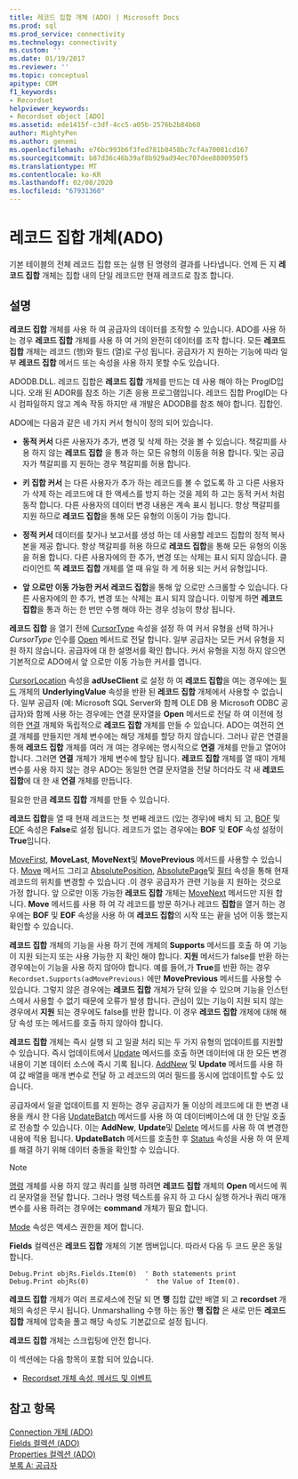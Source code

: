 ```yaml
---
title: 레코드 집합 개체 (ADO) | Microsoft Docs
ms.prod: sql
ms.prod_service: connectivity
ms.technology: connectivity
ms.custom: ''
ms.date: 01/19/2017
ms.reviewer: ''
ms.topic: conceptual
apitype: COM
f1_keywords:
- Recordset
helpviewer_keywords:
- Recordset object [ADO]
ms.assetid: ede1415f-c3df-4cc5-a05b-2576b2b84b60
author: MightyPen
ms.author: genemi
ms.openlocfilehash: e76bc993b6f3fed781b8458bc7cf4a70081cd167
ms.sourcegitcommit: b87d36c46b39af8b929ad94ec707dee8800950f5
ms.translationtype: MT
ms.contentlocale: ko-KR
ms.lasthandoff: 02/08/2020
ms.locfileid: "67931360"
---
```

# <a name="recordset-object-ado"></a>레코드 집합 개체(ADO)
기본 테이블의 전체 레코드 집합 또는 실행 된 명령의 결과를 나타냅니다. 언제 든 지 **레코드 집합** 개체는 집합 내의 단일 레코드만 현재 레코드로 참조 합니다.  
  
## <a name="remarks"></a>설명  
 **레코드 집합** 개체를 사용 하 여 공급자의 데이터를 조작할 수 있습니다. ADO를 사용 하는 경우 **레코드 집합** 개체를 사용 하 여 거의 완전히 데이터를 조작 합니다. 모든 **레코드 집합** 개체는 레코드 (행)와 필드 (열)로 구성 됩니다. 공급자가 지 원하는 기능에 따라 일부 **레코드 집합** 메서드 또는 속성을 사용 하지 못할 수도 있습니다.  
  
 ADODB.DLL. 레코드 집합은 **레코드 집합** 개체를 만드는 데 사용 해야 하는 ProgID입니다. 오래 된 ADOR를 참조 하는 기존 응용 프로그램입니다. 레코드 집합 ProgID는 다시 컴파일하지 않고 계속 작동 하지만 새 개발은 ADODB를 참조 해야 합니다. 집합인.  
  
 ADO에는 다음과 같은 네 가지 커서 형식이 정의 되어 있습니다.  
  
-   **동적 커서** 다른 사용자가 추가, 변경 및 삭제 하는 것을 볼 수 있습니다. 책갈피를 사용 하지 않는 **레코드 집합** 을 통과 하는 모든 유형의 이동을 허용 합니다. 및는 공급자가 책갈피를 지 원하는 경우 책갈피를 허용 합니다.  
  
-   **키 집합 커서** 는 다른 사용자가 추가 하는 레코드를 볼 수 없도록 하 고 다른 사용자가 삭제 하는 레코드에 대 한 액세스를 방지 하는 것을 제외 하 고는 동적 커서 처럼 동작 합니다. 다른 사용자의 데이터 변경 내용은 계속 표시 됩니다. 항상 책갈피를 지원 하므로 **레코드 집합**을 통해 모든 유형의 이동이 가능 합니다.  
  
-   **정적 커서** 데이터를 찾거나 보고서를 생성 하는 데 사용할 레코드 집합의 정적 복사본을 제공 합니다. 항상 책갈피를 허용 하므로 **레코드 집합**을 통해 모든 유형의 이동을 허용 합니다. 다른 사용자에의 한 추가, 변경 또는 삭제는 표시 되지 않습니다. 클라이언트 쪽 **레코드 집합** 개체를 열 때 유일 하 게 허용 되는 커서 유형입니다.  
  
-   **앞 으로만 이동 가능한 커서** **레코드 집합**을 통해 앞 으로만 스크롤할 수 있습니다. 다른 사용자에의 한 추가, 변경 또는 삭제는 표시 되지 않습니다. 이렇게 하면 **레코드 집합**을 통과 하는 한 번만 수행 해야 하는 경우 성능이 향상 됩니다.  
  
 **레코드 집합** 을 열기 전에 [CursorType](../../../ado/reference/ado-api/cursortype-property-ado.md) 속성을 설정 하 여 커서 유형을 선택 하거나 *CursorType* 인수를 [Open](../../../ado/reference/ado-api/open-method-ado-recordset.md) 메서드로 전달 합니다. 일부 공급자는 모든 커서 유형을 지원 하지 않습니다. 공급자에 대 한 설명서를 확인 합니다. 커서 유형을 지정 하지 않으면 기본적으로 ADO에서 앞 으로만 이동 가능한 커서를 엽니다.  
  
 [CursorLocation](../../../ado/reference/ado-api/cursorlocation-property-ado.md) 속성을 **adUseClient** 로 설정 하 여 **레코드 집합**을 여는 경우에는 [필드](../../../ado/reference/ado-api/field-object.md) 개체의 **UnderlyingValue** 속성을 반환 된 **레코드 집합** 개체에서 사용할 수 없습니다. 일부 공급자 (예: Microsoft SQL Server와 함께 OLE DB 용 Microsoft ODBC 공급자)와 함께 사용 하는 경우에는 연결 문자열을 **Open** 메서드로 전달 하 여 이전에 정의한 [연결](../../../ado/reference/ado-api/connection-object-ado.md) 개체와 독립적으로 **레코드 집합** 개체를 만들 수 있습니다. ADO는 여전히 [연결](../../../ado/reference/ado-api/connection-object-ado.md) 개체를 만들지만 개체 변수에는 해당 개체를 할당 하지 않습니다. 그러나 같은 연결을 통해 **레코드 집합** 개체를 여러 개 여는 경우에는 명시적으로 **연결** 개체를 만들고 열어야 합니다. 그러면 **연결** 개체가 개체 변수에 할당 됩니다. **레코드 집합** 개체를 열 때이 개체 변수를 사용 하지 않는 경우 ADO는 동일한 연결 문자열을 전달 하더라도 각 새 **레코드 집합**에 대 한 새 **연결** 개체를 만듭니다.  
  
 필요한 만큼 **레코드 집합** 개체를 만들 수 있습니다.  
  
 **레코드 집합**을 열 때 현재 레코드는 첫 번째 레코드 (있는 경우)에 배치 되 고, [BOF](../../../ado/reference/ado-api/bof-eof-properties-ado.md) 및 [EOF](../../../ado/reference/ado-api/bof-eof-properties-ado.md) 속성은 **False**로 설정 됩니다. 레코드가 없는 경우에는 **BOF** 및 **EOF** 속성 설정이 **True**입니다.  
  
 [MoveFirst](../../../ado/reference/ado-api/movefirst-movelast-movenext-and-moveprevious-methods-ado.md), **MoveLast**, **MoveNext**및 **MovePrevious** 메서드를 사용할 수 있습니다. [Move](../../../ado/reference/ado-api/move-method-ado.md) 메서드 그리고 [AbsolutePosition](../../../ado/reference/ado-api/absoluteposition-property-ado.md), [AbsolutePage](../../../ado/reference/ado-api/absolutepage-property-ado.md)및 [필터](../../../ado/reference/ado-api/filter-property.md) 속성을 통해 현재 레코드의 위치를 변경할 수 있습니다 .이 경우 공급자가 관련 기능을 지 원하는 것으로 가정 합니다. 앞 으로만 이동 가능한 **레코드 집합** 개체는 [MoveNext](../../../ado/reference/ado-api/movefirst-movelast-movenext-and-moveprevious-methods-ado.md) 메서드만 지원 합니다. **Move** 메서드를 사용 하 여 각 레코드를 방문 하거나 레코드 **집합**을 열거 하는 경우에는 **BOF** 및 **EOF** 속성을 사용 하 여 **레코드 집합**의 시작 또는 끝을 넘어 이동 했는지 확인할 수 있습니다.  
  
 **레코드 집합** 개체의 기능을 사용 하기 전에 개체의 **Supports** 메서드를 호출 하 여 기능이 지원 되는지 또는 사용 가능한 지 확인 해야 합니다. **지원** 메서드가 false를 반환 하는 경우에는이 기능을 사용 하지 않아야 합니다. 예를 들어,가 **True**를 반환 하는 경우 `Recordset.Supports(adMovePrevious)` 에만 **MovePrevious** 메서드를 사용할 수 있습니다. 그렇지 않은 경우에는 **레코드 집합** 개체가 닫혀 있을 수 있으며 기능을 인스턴스에서 사용할 수 없기 때문에 오류가 발생 합니다. 관심이 있는 기능이 지원 되지 않는 경우에서 **지원** 되는 경우에도 false를 반환 합니다. 이 경우 **레코드 집합** 개체에 대해 해당 속성 또는 메서드를 호출 하지 않아야 합니다.  
  
 **레코드 집합** 개체는 즉시 실행 되 고 일괄 처리 되는 두 가지 유형의 업데이트를 지원할 수 있습니다. 즉시 업데이트에서 [Update](../../../ado/reference/ado-api/update-method.md) 메서드를 호출 하면 데이터에 대 한 모든 변경 내용이 기본 데이터 소스에 즉시 기록 됩니다. [AddNew](../../../ado/reference/ado-api/addnew-method-ado.md) 및 **Update** 메서드를 사용 하 여 값 배열을 매개 변수로 전달 하 고 레코드의 여러 필드를 동시에 업데이트할 수도 있습니다.  
  
 공급자에서 일괄 업데이트를 지 원하는 경우 공급자가 둘 이상의 레코드에 대 한 변경 내용을 캐시 한 다음 [UpdateBatch](../../../ado/reference/ado-api/updatebatch-method.md) 메서드를 사용 하 여 데이터베이스에 대 한 단일 호출로 전송할 수 있습니다. 이는 **AddNew**, **Update**및 [Delete](../../../ado/reference/ado-api/delete-method-ado-recordset.md) 메서드를 사용 하 여 변경한 내용에 적용 됩니다. **UpdateBatch** 메서드를 호출한 후 [Status](../../../ado/reference/ado-api/status-property-ado-recordset.md) 속성을 사용 하 여 문제를 해결 하기 위해 데이터 충돌을 확인할 수 있습니다.  
  
> [!NOTE]
>  [명령](../../../ado/reference/ado-api/command-object-ado.md) 개체를 사용 하지 않고 쿼리를 실행 하려면 **레코드 집합** 개체의 **Open** 메서드에 쿼리 문자열을 전달 합니다. 그러나 명령 텍스트를 유지 하 고 다시 실행 하거나 쿼리 매개 변수를 사용 하려는 경우에는 **command** 개체가 필요 합니다.  
  
 [Mode](../../../ado/reference/ado-api/mode-property-ado.md) 속성은 액세스 권한을 제어 합니다.  
  
 **Fields** 컬렉션은 **레코드 집합** 개체의 기본 멤버입니다. 따라서 다음 두 코드 문은 동일 합니다.  
  
```  
Debug.Print objRs.Fields.Item(0)  ' Both statements print   
Debug.Print objRs(0)              '  the Value of Item(0).  
```  
  
 **레코드 집합** 개체가 여러 프로세스에 전달 되 면 **행** 집합 값만 배열 되 고 **recordset** 개체의 속성은 무시 됩니다. Unmarshalling 수행 하는 동안 **행 집합** 은 새로 만든 **레코드 집합** 개체에 압축을 풀고 해당 속성도 기본값으로 설정 됩니다.  
  
 **레코드 집합** 개체는 스크립팅에 안전 합니다.  
  
 이 섹션에는 다음 항목이 포함 되어 있습니다.  
  
-   [Recordset 개체 속성, 메서드 및 이벤트](../../../ado/reference/ado-api/recordset-object-properties-methods-and-events.md)  
  
## <a name="see-also"></a>참고 항목  
 [Connection 개체 (ADO)](../../../ado/reference/ado-api/connection-object-ado.md)   
 [Fields 컬렉션 (ADO)](../../../ado/reference/ado-api/fields-collection-ado.md)   
 [Properties 컬렉션 (ADO)](../../../ado/reference/ado-api/properties-collection-ado.md)   
 [부록 A: 공급자](../../../ado/guide/appendixes/appendix-a-providers.md)
